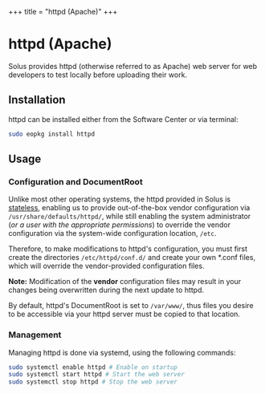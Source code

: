 +++
title = "httpd (Apache)"
+++
# httpd (Apache)

Solus provides httpd (otherwise referred to as Apache) web server for web developers to test locally before uploading their work.

## Installation

httpd can be installed either from the Software Center or via terminal:

``` bash
sudo eopkg install httpd
```

## Usage

### Configuration and DocumentRoot

Unlike most other operating systems, the httpd provided in Solus is [stateless](https://clearlinux.org/features/stateless), enabling us to provide out-of-the-box vendor configuration via `/usr/share/defaults/httpd/`, while still enabling the system administrator (*or a user with the appropriate permissions*) to override the vendor configuration via the system-wide configuration location, `/etc`.

Therefore, to make modifications to httpd's configuration, you must first create the directories `/etc/httpd/conf.d/` and create your own *.conf files, which will override the vendor-provided configuration files. 

**Note:** Modification of the **vendor** configuration files may result in your changes being overwritten during the next update to httpd.

By default, httpd's DocumentRoot is set to `/var/www/`, thus files you desire to be accessible via your httpd server must be copied to that location.

### Management

Managing httpd is done via systemd, using the following commands:

``` bash
sudo systemctl enable httpd # Enable on startup
sudo systemctl start httpd # Start the web server
sudo systemctl stop httpd # Stop the web server
```
